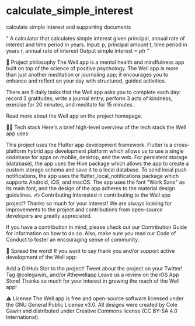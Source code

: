 # calculate_simple_interest
calculate simple interest and supporting documents

"
A calculator that calculates simple interest given principal, annual rate of interest and time period in years.
Input:
   p, principal amount
   t, time period in years
   r, annual rate of interest
Output
   simple interest = p*t*r
"


🧐 Project philosophy
The Well app is a mental health and mindfulness app built on top of the science of positive psychology. The Well app is more than just another meditation or journaling app; it encourages you to enhance and reflect on your day with structured, guided activities.

There are 5 daily tasks that the Well app asks you to complete each day: record 3 gratitudes, write a journal entry, perform 3 acts of kindness, exercise for 20 minutes, and meditate for 15 minutes.

Read more about the Well app on the project homepage.

👨‍💻 Tech stack
Here's a brief high-level overview of the tech stack the Well app uses:

This project uses the Flutter app development framework. Flutter is a cross-platform hybrid app development platform which allows us to use a single codebase for apps on mobile, desktop, and the web.
For persistent storage (database), the app uses the Hive package which allows the app to create a custom storage schema and save it to a local database.
To send local push notifications, the app uses the flutter_local_notifications package which supports Android, iOS, and macOS.
The app uses the font "Work Sans" as its main font, and the design of the app adheres to the material design guidelines.
✍️ Contributing
Interested in contributing to the Well app project? Thanks so much for your interest! We are always looking for improvements to the project and contributions from open-source developers are greatly appreciated.

If you have a contribution in mind, please check out our Contribution Guide for information on how to do so. Also, make sure you read our Code of Conduct to foster an encouraging sense of community.

🌟 Spread the word!
If you want to say thank you and/or support active development of the Well app:

Add a GitHub Star to the project!
Tweet about the project on your Twitter!
Tag @colegawin_ and/or #thewellapp
Leave us a review on the iOS App Store!
Thanks so much for your interest in growing the reach of the Well app!

⚠️ License
The Well app is free and open-source software licensed under the GNU General Public License v3.0. All designs were created by Cole Gawin and distributed under Creative Commons license (CC BY-SA 4.0 International).
